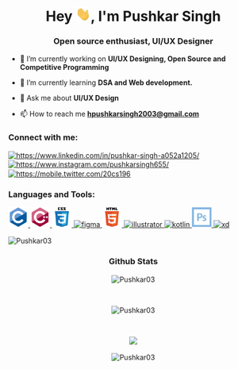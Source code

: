 
<h1 align="center">Hey <img src="https://raw.githubusercontent.com/ABSphreak/ABSphreak/master/gifs/Hi.gif" width="30px">, I'm Pushkar Singh</h1>
<h3 align="center">Open source enthusiast, UI/UX Designer</h3>

- 🔭 I’m currently working on **UI/UX Designing, Open Source and Competitive Programming**

- 🌱 I’m currently learning **DSA and Web development.**

- 💬 Ask me about **UI/UX Design**

- 📫 How to reach me **hpushkarsingh2003@gmail.com**

<h3 align="left">Connect with me:</h3>
<p align="left">
<a href="https://linkedin.com/in/https://www.linkedin.com/in/pushkar-singh-a052a1205/" target="blank"><img align="center" src="https://raw.githubusercontent.com/rahuldkjain/github-profile-readme-generator/master/src/images/icons/Social/linked-in-alt.svg" alt="https://www.linkedin.com/in/pushkar-singh-a052a1205/" height="30" width="40" /></a>
<a href="https://instagram.com/https://www.instagram.com/pushkarsingh655/" target="blank"><img align="center" src="https://raw.githubusercontent.com/rahuldkjain/github-profile-readme-generator/master/src/images/icons/Social/instagram.svg" alt="https://www.instagram.com/pushkarsingh655/" height="30" width="40" /></a>
<a href="https://www..twitter.com/https://mobile.twitter.com/20cs196"  target="blank"><img align="center" src="https://raw.githubusercontent.com/rahuldkjain/github-profile-readme-generator/master/src/images/icons/Social/twitter.svg" alt="https://mobile.twitter.com/20cs196" height="30" width="40" /></a>
</p>

<h3 align="left">Languages and Tools:</h3>
<p align="left"> <a href="https://www.cprogramming.com/" target="_blank"> <img src="https://raw.githubusercontent.com/devicons/devicon/master/icons/c/c-original.svg" alt="c" width="40" height="40"/> </a> <a href="https://www.w3schools.com/cpp/" target="_blank"> <img src="https://raw.githubusercontent.com/devicons/devicon/master/icons/cplusplus/cplusplus-original.svg" alt="cplusplus" width="40" height="40"/> </a> <a href="https://www.w3schools.com/css/" target="_blank"> <img src="https://raw.githubusercontent.com/devicons/devicon/master/icons/css3/css3-original-wordmark.svg" alt="css3" width="40" height="40"/> </a> <a href="https://www.figma.com/" target="_blank"> <img src="https://www.vectorlogo.zone/logos/figma/figma-icon.svg" alt="figma" width="40" height="40"/> </a> <a href="https://www.w3.org/html/" target="_blank"> <img src="https://raw.githubusercontent.com/devicons/devicon/master/icons/html5/html5-original-wordmark.svg" alt="html5" width="40" height="40"/> </a> <a href="https://www.adobe.com/in/products/illustrator.html" target="_blank"> <img src="https://www.vectorlogo.zone/logos/adobe_illustrator/adobe_illustrator-icon.svg" alt="illustrator" width="40" height="40"/> </a> <a href="https://kotlinlang.org" target="_blank"> <img src="https://www.vectorlogo.zone/logos/kotlinlang/kotlinlang-icon.svg" alt="kotlin" width="40" height="40"/> </a> <a href="https://www.photoshop.com/en" target="_blank"> <img src="https://raw.githubusercontent.com/devicons/devicon/master/icons/photoshop/photoshop-line.svg" alt="photoshop" width="40" height="40"/> </a> <a href="https://www.adobe.com/products/xd.html" target="_blank"> <img src="https://cdn.worldvectorlogo.com/logos/adobe-xd.svg" alt="xd" width="40" height="40"/> </a> </p>

<p><img align="center" src="https://github-readme-stats.vercel.app/api/top-langs?username=Pushkar03&show_icons=true&locale=en&layout=compact" alt="Pushkar03" /></p>

<h3 align="center">Github Stats</h3>
<p align="center">
  <img align="center" src="https://github-readme-stats.vercel.app/api?username=Pushkar03&show_icons=true&hide=stars,issues&count_private=true&theme=radical" alt="Pushkar03" />
</p>

<br>

<p align="center">
  <img src="https://github-readme-stats.vercel.app/api/top-langs/?username=Pushkar03&layout=compact&langs_count=10&count_private=true&theme=radical" alt="Pushkar03" />
</p>
<br>

<p align="center">
  <img src="http://github-readme-streak-stats.herokuapp.com?user=Pushkar03&theme=radical" />
</p> 
<p align="center"> <img src="https://komarev.com/ghpvc/?username=Pushkar03" alt="Pushkar03"/>  
</p>
<br>

